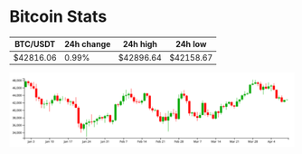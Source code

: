 # Bitcoin Stats

BTC/USDT|24h change|24h high|24h low|
|---|---|---|---|
|$42816.06|0.99%|$42896.64|$42158.67|

<img src="./chart.svg">
